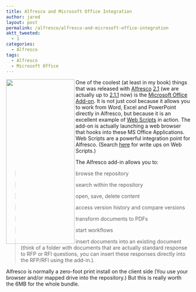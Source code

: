 ```yaml
---
title: Alfresco and Microsoft Office Integration
author: jared
layout: post
permalink: /alfresco/alfresco-and-microsoft-office-integration
aktt_tweeted:
  - 1
categories:
  - Alfresco
tags:
  - Alfresco
  - Microsoft Office
---
```

<img src="http://jared.ottleys.net/archives/images/MSAI.png" align="left" height="450" width="187" />One of the coolest (at least in my book) things that was released with [Alfresco][1] <a href="http://wiki.alfresco.com/wiki/Release_2.1" target="_blank">2.1</a> (we are actually up to <a href="http://wiki.alfresco.com/wiki/Release_2.1.1" target="_blank">2.1.1</a> now) is the <a href="http://wiki.alfresco.com/wiki/Microsoft_Office" target="_blank">Microsoft Office Add-on</a>. It is not just cool because it allows you to work from Word, Excel and PowerPoint directly in Alfresco, but because it is an excellent example of <a href="http://wiki.alfresco.com/wiki/Web_Scripts" target="_blank">Web Scripts</a> in action. The add-on is actually launching a web browser that hooks into these MS Office Applications. Web Scripts are a powerful integration point for Alfresco. (Search <a href="http://www.google.com/search?q=alfresco+web+scripts" target="_blank">here</a> for write ups on Web Scripts.)

The Alfresco add-in allows you to:

> > > > 
> > > 
> 
> browse the repository



> search within the repository



> open, save, delete content



> access version history and compare versions



> transform documents to PDFs



> start workflows



> insert documents into an existing document (think of a folder with documents that are actually standard response to RFP or RFI questions, you can insert these responses directly into the RFP/RFI using the add-in.).

> > > > 

Alfresco is normally a zero-foot print install on the client side (You use your browser and/or mapped drive into the repository.) But this is really worth the 6MB for the whole bundle.

 [1]: http://www.alfresco.com